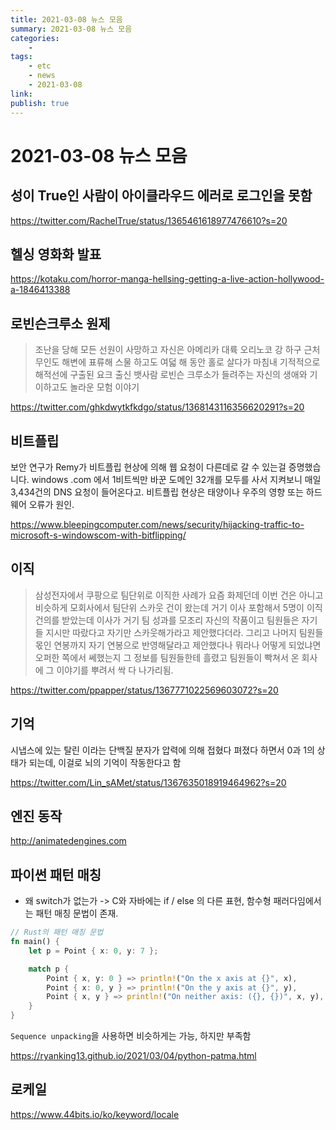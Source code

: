 ```yaml
---
title: 2021-03-08 뉴스 모음
summary: 2021-03-08 뉴스 모음
categories:
    - 
tags:
    - etc
    - news
    - 2021-03-08
link: 
publish: true
---
```


# 2021-03-08 뉴스 모음

## 성이 True인 사람이 아이클라우드 에러로 로그인을 못함

<https://twitter.com/RachelTrue/status/1365461618977476610?s=20>

## 헬싱 영화화 발표

<https://kotaku.com/horror-manga-hellsing-getting-a-live-action-hollywood-a-1846413388>

## 로빈슨크루소 원제

> 조난을 당해 모든 선원이 사망하고 자신은 아메리카 대륙 오리노코 강 하구 근처 무인도 해변에 표류해 스물 하고도 여덟 해 동안 홀로 살다가 마침내 기적적으로 해적선에 구출된 요크 출신 뱃사람 로빈슨 크루소가 들려주는 자신의 생애와 기이하고도 놀라운 모험 이야기

<https://twitter.com/ghkdwytkfkdgo/status/1368143116356620291?s=20>

## 비트플립

보안 연구가 Remy가 비트플립 현상에 의해 웹 요청이 다른데로 갈 수 있는걸 증명했습니다. windows .com 에서 1비트씩만 바꾼 도메인 32개를 모두를 사서 지켜보니 매일 3,434건의 DNS 요청이 들어온다고. 비트플립 현상은 태양이나 우주의 영향 또는 하드웨어 오류가 원인.

<https://www.bleepingcomputer.com/news/security/hijacking-traffic-to-microsoft-s-windowscom-with-bitflipping/>

## 이직

> 삼성전자에서 쿠팡으로 팀단위로 이직한 사례가 요즘 화제던데 이번 건은 아니고 비슷하게 모회사에서 팀단위 스카웃 건이 왔는데 거기 이사 포함해서 5명이 이직 건의를 받았는데 이사가 거기 팀 성과를 모조리 자신의 작품이고 팀원들은 자기들 지시만 따랐다고 자기만 스카웃해가라고 제안했다더라. 그리고 나머지 팀원들 몫인 연봉까지 자기 연봉으로 반영해달라고 제안했다나 뭐라나 어떻게 되었냐면 오퍼한 쪽에서 쎄했는지 그 정보를 팀원들한테 흘렸고 팀원들이 빡쳐서 온 회사에 그 이야기를 뿌려서 싹 다 나가리됨.

<https://twitter.com/ppapper/status/1367771022569603072?s=20>

## 기억

시냅스에 있는 탈린 이라는 단백질 분자가 압력에 의해 접혔다 펴졌다 하면서 0과 1의 상태가 되는데, 이걸로 뇌의 기억이 작동한다고 함

<https://twitter.com/Lin_sAMet/status/1367635018919464962?s=20>

## 엔진 동작

<http://animatedengines.com>

## 파이썬 패턴 매칭

- 왜 switch가 없는가 -> C와 자바에는 if / else 의 다른 표현, 함수형 패러다임에서는 패턴 매칭 문법이 존재.

```rust
// Rust의 패턴 매칭 문법
fn main() {
    let p = Point { x: 0, y: 7 };

    match p {
        Point { x, y: 0 } => println!("On the x axis at {}", x),
        Point { x: 0, y } => println!("On the y axis at {}", y),
        Point { x, y } => println!("On neither axis: ({}, {})", x, y),
    }
}
```

`Sequence unpacking`을 사용하면 비슷하게는 가능, 하지만 부족함

<https://ryanking13.github.io/2021/03/04/python-patma.html>

## 로케일

<https://www.44bits.io/ko/keyword/locale>
